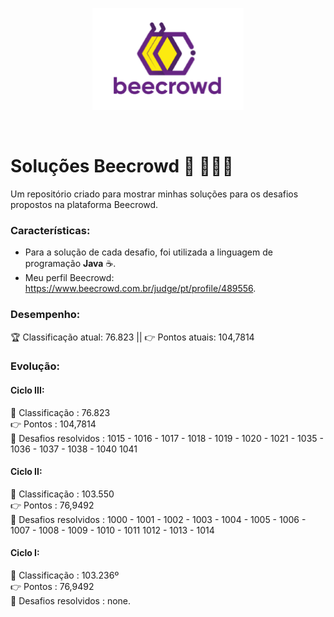 <div align='center'>
 
 ![logo_beecrowd](https://github.com/MatheusMartins3191/beecrowd_solucoes/blob/master/icone_beecrowd.PNG)
 
</div>
<br>

# Soluções Beecrowd 🐝 🧑‍🤝‍🧑

Um repositório criado para mostrar minhas soluções para os desafios propostos na plataforma Beecrowd.

### Características: 

 - Para a solução de cada desafio, foi utilizada a linguagem de programação **Java** ☕.
 - Meu perfil Beecrowd: https://www.beecrowd.com.br/judge/pt/profile/489556. 

### Desempenho:

🏆 Classificação atual: 76.823 || 👉 Pontos atuais: 104,7814

### Evolução:

#### Ciclo III:

🥇 Classificação       : 76.823 <br>
👉 Pontos              :  104,7814 <br>
📝 Desafios resolvidos : 1015 - 1016 - 1017 - 1018 - 1019 - 1020 - 1021 - 1035 - 1036 - 1037 - 1038 - 1040
                          1041

#### Ciclo II:

🥇 Classificação       : 103.550 <br>
👉 Pontos              :  76,9492<br>
📝 Desafios resolvidos : 1000 - 1001 - 1002 - 1003 - 1004 - 1005 - 1006 - 1007 - 1008 - 1009 - 1010 - 1011
                          1012 - 1013 - 1014

#### Ciclo I: 

🥇 Classificação       : 103.236º<br>
👉 Pontos              :  76,9492<br>
📝 Desafios resolvidos : none.

 

 
